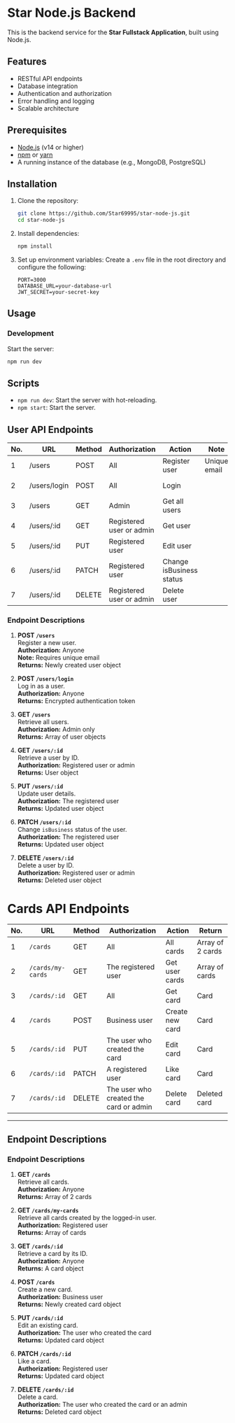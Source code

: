 # Star Node.js Backend

This is the backend service for the **Star Fullstack Application**, built using Node.js.

## Features

- RESTful API endpoints
- Database integration
- Authentication and authorization
- Error handling and logging
- Scalable architecture

## Prerequisites

- [Node.js](https://nodejs.org/) (v14 or higher)
- [npm](https://www.npmjs.com/) or [yarn](https://yarnpkg.com/)
- A running instance of the database (e.g., MongoDB, PostgreSQL)

## Installation

1. Clone the repository:
    ```bash
    git clone https://github.com/Star69995/star-node-js.git
    cd star-node-js
    ```

2. Install dependencies:
    ```bash
    npm install
    ```

3. Set up environment variables:
    Create a `.env` file in the root directory and configure the following:
    ```
    PORT=3000
    DATABASE_URL=your-database-url
    JWT_SECRET=your-secret-key
    ```

## Usage

### Development

Start the server:
```bash
npm run dev
```

## Scripts

- `npm run dev`: Start the server with hot-reloading.
- `npm start`: Start the server.



## User API Endpoints

| No. | URL           | Method | Authorization               | Action                   | Note                | Returns           |
|-----|---------------|--------|-----------------------------|--------------------------|---------------------|-------------------|
| 1   | /users        | POST   | All                         | Register user            | Unique email        | New user          |
| 2   | /users/login  | POST   | All                         | Login                    |                     | Encrypted token   |
| 3   | /users        | GET    | Admin                       | Get all users            |                     | Array of users    |
| 4   | /users/:id    | GET    | Registered user or admin    | Get user                 |                     | User              |
| 5   | /users/:id    | PUT    | Registered user             | Edit user                |                     | User              |
| 6   | /users/:id    | PATCH  | Registered user             | Change isBusiness status |                     | User              |
| 7   | /users/:id    | DELETE | Registered user or admin    | Delete user              |                     | Deleted user      |

### Endpoint Descriptions

1. **POST `/users`**  
   Register a new user.  
   **Authorization:** Anyone  
   **Note:** Requires unique email  
   **Returns:** Newly created user object

2. **POST `/users/login`**  
   Log in as a user.  
   **Authorization:** Anyone  
   **Returns:** Encrypted authentication token

3. **GET `/users`**  
   Retrieve all users.  
   **Authorization:** Admin only  
   **Returns:** Array of user objects

4. **GET `/users/:id`**  
   Retrieve a user by ID.  
   **Authorization:** Registered user or admin  
   **Returns:** User object

5. **PUT `/users/:id`**  
   Update user details.  
   **Authorization:** The registered user  
   **Returns:** Updated user object

6. **PATCH `/users/:id`**  
   Change `isBusiness` status of the user.  
   **Authorization:** The registered user  
   **Returns:** Updated user object

7. **DELETE `/users/:id`**  
   Delete a user by ID.  
   **Authorization:** Registered user or admin  
   **Returns:** Deleted user object

# Cards API Endpoints

| No. | URL              | Method | Authorization                            | Action               | Return               |
|-----|------------------|--------|------------------------------------------|----------------------|----------------------|
| 1   | `/cards`         | GET    | All                                      | All cards            | Array of 2 cards     |
| 2   | `/cards/my-cards`| GET    | The registered user                      | Get user cards       | Array of cards       |
| 3   | `/cards/:id`     | GET    | All                                      | Get card             | Card                 |
| 4   | `/cards`         | POST   | Business user                            | Create new card      | Card                 |
| 5   | `/cards/:id`     | PUT    | The user who created the card            | Edit card            | Card                 |
| 6   | `/cards/:id`     | PATCH  | A registered user                        | Like card            | Card                 |
| 7   | `/cards/:id`     | DELETE | The user who created the card or admin   | Delete card          | Deleted card         |

---

## Endpoint Descriptions

### Endpoint Descriptions

1. **GET `/cards`**  
   Retrieve all cards.  
   **Authorization:** Anyone  
   **Returns:** Array of 2 cards

2. **GET `/cards/my-cards`**  
   Retrieve all cards created by the logged-in user.  
   **Authorization:** Registered user  
   **Returns:** Array of cards

3. **GET `/cards/:id`**  
   Retrieve a card by its ID.  
   **Authorization:** Anyone  
   **Returns:** A card object

4. **POST `/cards`**  
   Create a new card.  
   **Authorization:** Business user  
   **Returns:** Newly created card object

5. **PUT `/cards/:id`**  
   Edit an existing card.  
   **Authorization:** The user who created the card  
   **Returns:** Updated card object

6. **PATCH `/cards/:id`**  
   Like a card.  
   **Authorization:** Registered user  
   **Returns:** Updated card object

7. **DELETE `/cards/:id`**  
   Delete a card.  
   **Authorization:** The user who created the card or an admin  
   **Returns:** Deleted card object
